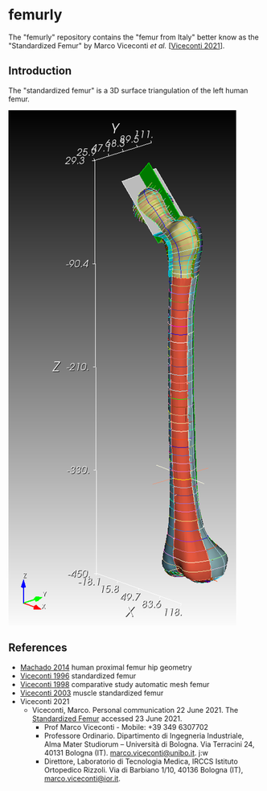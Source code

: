 # femurly

The "femurly" repository contains the "femur from Italy" better know as the "Standardized Femur" by Marco Viceconti *et al.* [[Viceconti 2021](#references)].

## Introduction

The "standardized femur" is a 3D surface triangulation of the left human femur.  

![std2_3_IGES_Surfaces.igs.png](doc/fig/std2_3_IGES_Surfaces.igs.png)

## References

* [Machado 2014](doc/Machado_2014_human_proximal_femur_hip_geometry.pdf) human proximal femur hip geometry
* [Viceconti 1996](doc/Viceconti_1996_standardized_femur.pdf) standardized femur
* [Viceconti 1998](doc/Viceconti_1998_comparative_study_automatic_mesh_femur.pdf) comparative study automatic mesh femur
* [Viceconti 2003](doc/Viceconti_2003_muscle_standardized_femur.pdf) muscle standardized femur
* Viceconti 2021
  * Viceconti, Marco.  Personal communication 22 June 2021.  The [Standardized Femur](https://figshare.com/articles/dataset/The_Standardised_Femur_model/3839766) accessed 23 June 2021.  
    * Prof Marco Viceconti - Mobile: +39 349 6307702
    * Professore Ordinario. Dipartimento di Ingegneria Industriale, Alma Mater Studiorum – Università di Bologna. Via Terracini 24, 40131 Bologna (IT). marco.viceconti@unibo.it.
    j:w
    * Direttore, Laboratorio di Tecnologia Medica, IRCCS Istituto Ortopedico Rizzoli. Via di Barbiano 1/10, 40136 Bologna (IT), marco.viceconti@ior.it.
